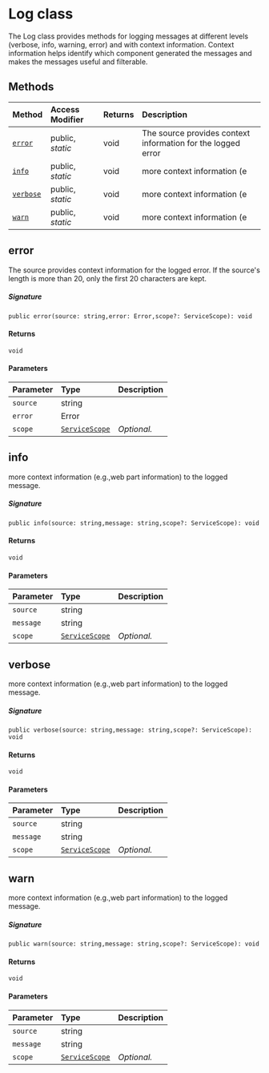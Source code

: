 # Log class





The Log class provides methods for logging messages at different levels (verbose, 
info, warning, error) and with context information. Context information helps identify 
which component generated the messages and makes the messages useful and filterable. 







## Methods

| Method	   | Access Modifier | Returns	| Description|
|:-------------|:----|:-------|:-----------|
|[`error`](#error~o8xg9)     | public, _static_ | void | The source provides context information for the logged error |
|[`info`](#info~z4ee9)     | public, _static_ | void | more context information (e |
|[`verbose`](#verbose~j0n09)     | public, _static_ | void | more context information (e |
|[`warn`](#warn~l5949)     | public, _static_ | void | more context information (e |




## error

The source provides context information for the logged error. 
If the source's length is more than 20, only the first 20 characters are kept.

##### Signature
`public error(source: string,error: Error,scope?: ServiceScope): void`

#### Returns
`void`

#### Parameters


| Parameter	   | Type    | Description |
|:-------------|:---------------|:------------|
| `source`    | string |  |
| `error`    | Error |  |
| `scope`    | [`ServiceScope`](ServiceScope.md) | _Optional._ |


## info

more context information (e.g.,web part information) to the logged message.

##### Signature
`public info(source: string,message: string,scope?: ServiceScope): void`

#### Returns
`void`

#### Parameters


| Parameter	   | Type    | Description |
|:-------------|:---------------|:------------|
| `source`    | string |  |
| `message`    | string |  |
| `scope`    | [`ServiceScope`](ServiceScope.md) | _Optional._ |


## verbose

more context information (e.g.,web part information) to the logged message.

##### Signature
`public verbose(source: string,message: string,scope?: ServiceScope): void`

#### Returns
`void`

#### Parameters


| Parameter	   | Type    | Description |
|:-------------|:---------------|:------------|
| `source`    | string |  |
| `message`    | string |  |
| `scope`    | [`ServiceScope`](ServiceScope.md) | _Optional._ |


## warn

more context information (e.g.,web part information) to the logged message.

##### Signature
`public warn(source: string,message: string,scope?: ServiceScope): void`

#### Returns
`void`

#### Parameters


| Parameter	   | Type    | Description |
|:-------------|:---------------|:------------|
| `source`    | string |  |
| `message`    | string |  |
| `scope`    | [`ServiceScope`](ServiceScope.md) | _Optional._ |

